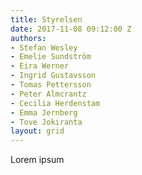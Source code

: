 ```yaml
---
title: Styrelsen
date: 2017-11-08 09:12:00 Z
authors:
- Stefan Wesley
- Emelie Sundström
- Eira Werner
- Ingrid Gustavsson
- Tomas Pettersson
- Peter Almcrantz
- Cecilia Herdenstam
- Emma Jernberg
- Tove Jokiranta
layout: grid
---
```


Lorem ipsum